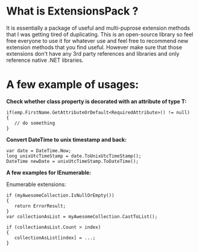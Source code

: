 # What is ExtensionsPack ?
It is essentially a package of useful and multi-puprose extension methods that I was getting tired of duplicating.
This is an open-source library so feel free everyone to use it for whatever use and feel free to recommend new extension methods
that you find useful. However make sure that those extensions don't have any 3rd party references and libraries and only reference native .NET libraries.

# A few example of usages:

**Check whether class property is decorated with an attribute of type T:**
```
if(emp.FirstName.GetAttributeOrDefault<RequiredAttribute>() != null)
{
   // do something  
}
```

**Convert DateTime to unix timestamp and back:**<br>

```
var date = DateTime.Now;
long unixUtcTimeStamp = date.ToUnixUtcTimeStamp();
DateTime newDate = unixUtcTimeStamp.ToDateTime();
```

**A few examples for IEnumerable:**<br>

Enumerable extensions:
```
if (myAwesomeCollection.IsNullOrEmpty())
{
   return ErrorResult;
}
var collectionAsList = myAwesomeCollection.CastToList();

if (collectionAsList.Count > index)
{
   collectionAsList[index] = ...;
}

```
